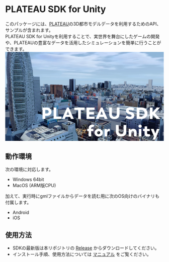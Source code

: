 # PLATEAU SDK for Unity

このパッケージには、[PLATEAU](https://www.mlit.go.jp/plateau/)の3D都市モデルデータを利用するためのAPI、サンプルが含まれます。  
PLATEAU SDK for Unityを利用することで、実世界を舞台にしたゲームの開発や、PLATEAUの豊富なデータを活用したシミュレーションを簡単に行うことができます。
![](Documentation~/resources/index/eyecatch.png)

## 動作環境
次の環境に対応します。
- Windows 64bit
- MacOS (ARM版CPU)

加えて、実行時にgmlファイルからデータを読む用に次のOS向けのバイナリも付属します。

- Android
- iOS

## 使用方法
- SDKの最新版は本リポジトリの [Release](https://github.com/Synesthesias/PLATEAU-SDK-for-Unity/releases) からダウンロードしてください。  
- インストール手順、使用方法については [マニュアル](https://synesthesias.github.io/PLATEAU-SDK-for-Unity/index.html) をご覧ください。
